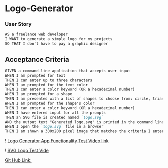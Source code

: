 # Logo-Generator
### User Story

```md
AS a freelance web developer
I WANT to generate a simple logo for my projects
SO THAT I don't have to pay a graphic designer
```

## Acceptance Criteria

```md
GIVEN a command-line application that accepts user input
WHEN I am prompted for text
THEN I can enter up to three characters
WHEN I am prompted for the text color
THEN I can enter a color keyword (OR a hexadecimal number)
WHEN I am prompted for a shape
THEN I am presented with a list of shapes to choose from: circle, triangle, and square
WHEN I am prompted for the shape's color
THEN I can enter a color keyword (OR a hexadecimal number)
WHEN I have entered input for all the prompts
THEN an SVG file is created named `logo.svg`
AND the output text "Generated logo.svg" is printed in the command line
WHEN I open the `logo.svg` file in a browser
THEN I am shown a 300x200 pixel image that matches the criteria I entered
```

! [Logo Generator App Functionality Test Video link](https://drive.google.com/file/d/1hM_iHSb8VnR5igO1tPW7mueS1-MhngDF/view)


! [SVG Logo Test Vide](https://drive.google.com/file/d/1jLyUAYElPFSweepX1AcfG_PSM8aO58yF/view)




[Git Hub Link:](https://github.com/OksanaTak/Logo-Generator)
